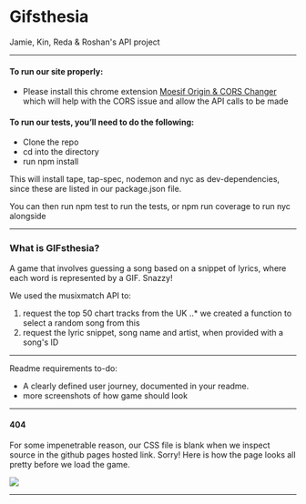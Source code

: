 # Gifsthesia
Jamie, Kin, Reda &amp; Roshan's API project

---
#### To run our site properly:

- Please install this chrome extension [Moesif Origin & CORS Changer](https://chrome.google.com/webstore/detail/moesif-orign-cors-changer/digfbfaphojjndkpccljibejjbppifbc) which will help with the CORS issue and allow the API calls to be made

#### To run our tests, you’ll need to do the following:

- Clone the repo
- cd into the directory
- run npm install

This will install tape, tap-spec, nodemon and nyc as dev-dependencies, since these are listed in our package.json file.

You can then run npm test to run the tests, or npm run coverage to run nyc alongside

---

### What is GIFsthesia?

A game that involves guessing a song based on a snippet of lyrics, where each word is represented by a GIF. Snazzy!

We used the musixmatch API to:
1. request the top 50 chart tracks from the UK
..* we created a function to select a random song from this      
2. request the lyric snippet, song name and artist, when provided with a song's ID 

---

Readme requirements to-do:
- A clearly defined user journey, documented in your readme.
- more screenshots of how game should look


---

#### 404

For some impenetrable reason, our CSS file is blank when we inspect source in the github pages hosted link. Sorry! Here is how the page looks all pretty before we load the game.

![](https://i.imgur.com/Tl2s88M.png)


---
